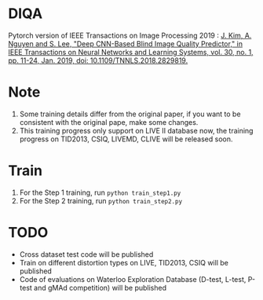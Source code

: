# DIQA
Pytorch version of IEEE Transactions on Image Processing 2019 : [J. Kim, A. Nguyen and S. Lee, "Deep CNN-Based Blind Image Quality Predictor," in IEEE Transactions on Neural Networks and Learning Systems, vol. 30, no. 1, pp. 11-24, Jan. 2019, doi: 10.1109/TNNLS.2018.2829819.](https://ieeexplore.ieee.org/document/8383698)

# Note
1. Some training details differ from the original paper, if you want to be consistent with the original pape, make some changes.
2. This training progress only support on LIVE II database now, the training progress on TID2013, CSIQ, LIVEMD, CLIVE will be released soon.

# Train
1. For the Step 1 training, run `python train_step1.py`
1. For the Step 2 training, run `python train_step2.py`

# TODO
* Cross dataset test code will be published
* Train on different distortion types on LIVE, TID2013, CSIQ will be published
* Code of evaluations on Waterloo Exploration Database (D-test, L-test, P-test and gMAd competition) will be published

